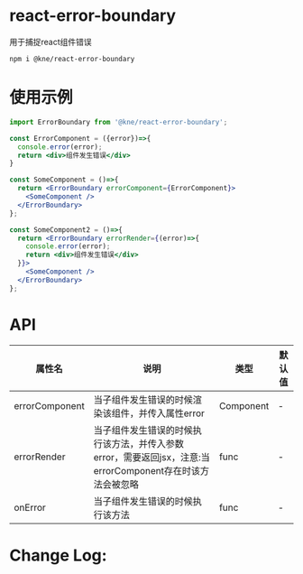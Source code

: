 # react-error-boundary
用于捕捉react组件错误

```shell script
npm i @kne/react-error-boundary
```

# 使用示例

```jsx
import ErrorBoundary from '@kne/react-error-boundary';

const ErrorComponent = ({error})=>{
  console.error(error);
  return <div>组件发生错误</div>
}

const SomeComponent = ()=>{
  return <ErrorBoundary errorComponent={ErrorComponent}>
    <SomeComponent />
  </ErrorBoundary> 
};

const SomeComponent2 = ()=>{
  return <ErrorBoundary errorRender={(error)=>{
    console.error(error);
    return <div>组件发生错误</div>
  }}>
    <SomeComponent />
  </ErrorBoundary> 
};
```

# API

|属性名|说明|类型|默认值|
|  ---  | ---  | --- | --- |
|errorComponent|当子组件发生错误的时候渲染该组件，并传入属性error|Component|- |
|errorRender|当子组件发生错误的时候执行该方法，并传入参数error，需要返回jsx，注意:当errorComponent存在时该方法会被忽略|func|- |
|onError|当子组件发生错误的时候执行该方法|func|- |

# Change Log: